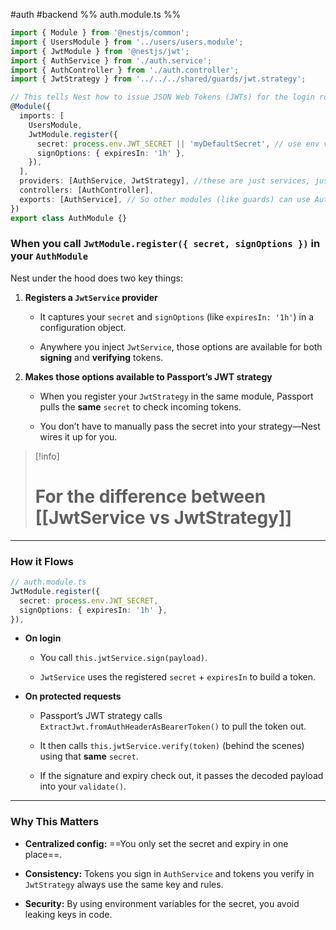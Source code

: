 #auth #backend 
%% auth.module.ts %%
```ts
import { Module } from '@nestjs/common';
import { UsersModule } from '../users/users.module';
import { JwtModule } from '@nestjs/jwt';
import { AuthService } from './auth.service';
import { AuthController } from './auth.controller';
import { JwtStrategy } from '../../../shared/guards/jwt.strategy';

// This tells Nest how to issue JSON Web Tokens (JWTs) for the login route
@Module({
  imports: [
    UsersModule,
    JwtModule.register({
      secret: process.env.JWT_SECRET || 'myDefaultSecret', // use env var in prod!
      signOptions: { expiresIn: '1h' },
    }),
  ],
  providers: [AuthService, JwtStrategy], //these are just services, just different name for them
  controllers: [AuthController],
  exports: [AuthService], // So other modules (like guards) can use AuthService/JwtModule if needed
})
export class AuthModule {}
```

### When you call `JwtModule.register({ secret, signOptions })` in your `AuthModule` 
Nest under the hood does two key things:

1. **Registers a `JwtService` provider**
    
    - It captures your `secret` and `signOptions` (like `expiresIn: '1h'`) in a configuration object.
        
    - Anywhere you inject `JwtService`, those options are available for both **signing** and **verifying** tokens.
        
2. **Makes those options available to Passport’s JWT strategy**
    
    - When you register your `JwtStrategy` in the same module, Passport pulls the **same** `secret` to check incoming tokens.
        
    - You don’t have to manually pass the secret into your strategy—Nest wires it up for you.

> [!info]
> # For the difference between [[JwtService vs JwtStrategy]]


---
### How it Flows
```ts
// auth.module.ts
JwtModule.register({
  secret: process.env.JWT_SECRET,
  signOptions: { expiresIn: '1h' },
}),
```
- **On login**
    
    - You call `this.jwtService.sign(payload)`.
        
    - `JwtService` uses the registered `secret` + `expiresIn` to build a token.
        
- **On protected requests**
    
    - Passport’s JWT strategy calls `ExtractJwt.fromAuthHeaderAsBearerToken()` to pull the token out.
        
    - It then calls `this.jwtService.verify(token)` (behind the scenes) using that **same** `secret`.
        
    - If the signature and expiry check out, it passes the decoded payload into your `validate()`.
        

---

### Why This Matters

- **Centralized config:** ==You only set the secret and expiry in one place==.
    
- **Consistency:** Tokens you sign in `AuthService` and tokens you verify in `JwtStrategy` always use the same key and rules.
    
- **Security:** By using environment variables for the secret, you avoid leaking keys in code.